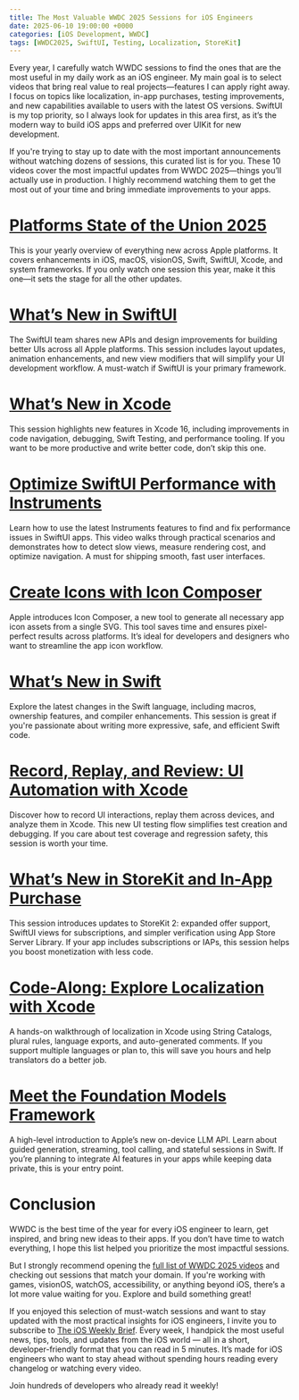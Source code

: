 ```yaml
---
title: The Most Valuable WWDC 2025 Sessions for iOS Engineers
date: 2025-06-10 19:00:00 +0000
categories: [iOS Development, WWDC]
tags: [WWDC2025, SwiftUI, Testing, Localization, StoreKit]
---
```

Every year, I carefully watch WWDC sessions to find the ones that are the most useful in my daily work as an iOS engineer. My main goal is to select videos that bring real value to real projects—features I can apply right away. I focus on topics like localization, in-app purchases, testing improvements, and new capabilities available to users with the latest OS versions. SwiftUI is my top priority, so I always look for updates in this area first, as it’s the modern way to build iOS apps and preferred over UIKit for new development.

If you're trying to stay up to date with the most important announcements without watching dozens of sessions, this curated list is for you. These 10 videos cover the most impactful updates from WWDC 2025—things you’ll actually use in production. I highly recommend watching them to get the most out of your time and bring immediate improvements to your apps.

# [Platforms State of the Union 2025](https://developer.apple.com/videos/play/wwdc2025/102/)

This is your yearly overview of everything new across Apple platforms. It covers enhancements in iOS, macOS, visionOS, Swift, SwiftUI, Xcode, and system frameworks. If you only watch one session this year, make it this one—it sets the stage for all the other updates.

# [What’s New in SwiftUI](https://developer.apple.com/videos/play/wwdc2025/256/)

The SwiftUI team shares new APIs and design improvements for building better UIs across all Apple platforms. This session includes layout updates, animation enhancements, and new view modifiers that will simplify your UI development workflow. A must-watch if SwiftUI is your primary framework.

# [What’s New in Xcode](https://developer.apple.com/videos/play/wwdc2025/247/)

This session highlights new features in Xcode 16, including improvements in code navigation, debugging, Swift Testing, and performance tooling. If you want to be more productive and write better code, don’t skip this one.

# [Optimize SwiftUI Performance with Instruments](https://developer.apple.com/videos/play/wwdc2025/306/)

Learn how to use the latest Instruments features to find and fix performance issues in SwiftUI apps. This video walks through practical scenarios and demonstrates how to detect slow views, measure rendering cost, and optimize navigation. A must for shipping smooth, fast user interfaces.

# [Create Icons with Icon Composer](https://developer.apple.com/videos/play/wwdc2025/361/)

Apple introduces Icon Composer, a new tool to generate all necessary app icon assets from a single SVG. This tool saves time and ensures pixel-perfect results across platforms. It’s ideal for developers and designers who want to streamline the app icon workflow.

# [What’s New in Swift](https://developer.apple.com/videos/play/wwdc2025/245/)

Explore the latest changes in the Swift language, including macros, ownership features, and compiler enhancements. This session is great if you're passionate about writing more expressive, safe, and efficient Swift code.

# [Record, Replay, and Review: UI Automation with Xcode](https://developer.apple.com/videos/play/wwdc2025/344/)

Discover how to record UI interactions, replay them across devices, and analyze them in Xcode. This new UI testing flow simplifies test creation and debugging. If you care about test coverage and regression safety, this session is worth your time.

# [What’s New in StoreKit and In-App Purchase](https://developer.apple.com/videos/play/wwdc2025/241/)

This session introduces updates to StoreKit 2: expanded offer support, SwiftUI views for subscriptions, and simpler verification using App Store Server Library. If your app includes subscriptions or IAPs, this session helps you boost monetization with less code.

# [Code-Along: Explore Localization with Xcode](https://developer.apple.com/videos/play/wwdc2025/225/)

A hands-on walkthrough of localization in Xcode using String Catalogs, plural rules, language exports, and auto-generated comments. If you support multiple languages or plan to, this will save you hours and help translators do a better job.

# [Meet the Foundation Models Framework](https://developer.apple.com/videos/play/wwdc2025/286/)

A high-level introduction to Apple’s new on-device LLM API. Learn about guided generation, streaming, tool calling, and stateful sessions in Swift. If you’re planning to integrate AI features in your apps while keeping data private, this is your entry point.

# Conclusion

WWDC is the best time of the year for every iOS engineer to learn, get inspired, and bring new ideas to their apps. If you don’t have time to watch everything, I hope this list helped you prioritize the most impactful sessions.

But I strongly recommend opening the [full list of WWDC 2025 videos](https://developer.apple.com/videos/wwdc2025/) and checking out sessions that match your domain. If you're working with games, visionOS, watchOS, accessibility, or anything beyond iOS, there’s a lot more value waiting for you. Explore and build something great!

If you enjoyed this selection of must-watch sessions and want to stay updated with the most practical insights for iOS engineers, I invite you to subscribe to [The iOS Weekly Brief](https://vladkhambir.substack.com).
Every week, I handpick the most useful news, tips, tools, and updates from the iOS world — all in a short, developer-friendly format that you can read in 5 minutes.
It’s made for iOS engineers who want to stay ahead without spending hours reading every changelog or watching every video.

Join hundreds of developers who already read it weekly!
